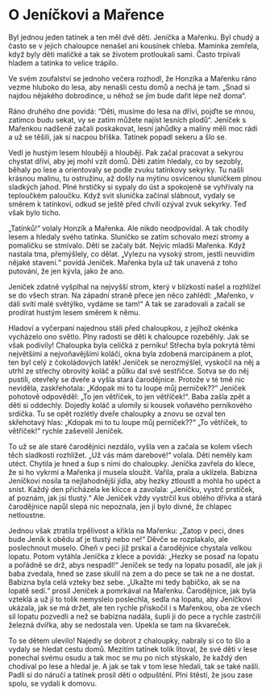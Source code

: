 ﻿# O Jeníčkovi a Mařence

Byl jednou jeden tatínek a ten měl dvě děti. Jeníčka a Mařenku. Byl chudý a často se v jejich chaloupce nenašel ani kousínek chleba. Maminka zemřela, když byly děti maličké a tak se životem protloukali sami. Často trpívali hladem a tatínka to velice trápilo.

Ve svém zoufalství se jednoho večera rozhodl, že Honzíka a Mařenku ráno vezme hluboko do lesa, aby nenašli cestu domů a nechá je tam. „Snad si najdou nějakého dobrodince, u něhož se jim bude dařit lépe než doma“. 

Ráno druhého dne povídá: “Děti, musíme do lesa na dříví, pojďte se mnou, zatímco budu sekat, vy se zatím můžete najíst lesních plodů“. Jeníček s Mařenkou nadšeně začali poskakovat, lesní jahůdky a maliny měli moc rádi a už se těšili, jak si nacpou bříška. Tatínek popadl sekeru a šlo se.

Vedl je hustým lesem hlouběji a hlouběji. Pak začal pracovat a sekyrou chystat dříví, aby jej mohl vzít domů. Děti zatím hledaly, co by sezobly, běhaly po lese a orientovaly se podle zvuku tatínkovy sekyrky. Tu našli krásnou malinu, tu ostružinu, až došly na mýtinu osvícenou sluníčkem plnou sladkých jahod. Plné hrstičky si sypaly do úst a spokojeně se vyhřívaly na teploučkém paloučku.
Když svit sluníčka začínal slábnout, vydaly se směrem k tatínkovi, odkud se ještě před chvílí ozýval zvuk sekyrky. Teď však bylo ticho.

„Tatínků!“ volaly Honzík a Mařenka. Ale nikdo neodpovídal. A tak chodily lesem a hledaly svého tatínka. Sluníčko se zatím schovalo mezi stromy a pomaličku se stmívalo. Děti se začaly bát. Nejvíc mladší Mařenka. Když nastala tma, přemýšlely, co dělat. „Vylezu na vysoký strom, jestli neuvidím nějaké stavení.“ povídá Jeníček. Mařenka byla už tak unavená z toho putování, že jen kývla, jako že ano.

Jeníček zdatně vyšplhal na nejvyšší strom, který v blízkosti našel a rozhlížel se do všech stran. Na západní straně přece jen něco zahlédl: „Mařenko, v dáli svítí malé světýlko, vydáme se tam!“ A tak se zaradovali a začali se prodírat hustým lesem směrem k němu.

Hladoví a vyčerpaní najednou stáli před chaloupkou, z jejíhož okénka vycházelo ono světlo. Plny radosti se děti k chaloupce rozeběhly. Jak se však podivily! Chaloupka byla celičká z perníku! Střecha byla pokrytá těmi největšími a nejvoňavějšími koláči, okna byla zdobená marcipánem a plot, ten byl celý z čokoládových latěk! Jeníček se nerozmýšlel, vyskočil na něj a utrhl ze střechy obrovitý koláč a půlku dal své sestřičce. Sotva se do něj pustili, otevřely se dveře a vyšla stará čarodějnice. Protože v té tmě nic neviděla, zaskřehotala: „Kdopak mi to tu loupe můj perníček??“ Jeníček pohotově odpověděl: „To jen větříček, to jen větříček!“. Baba zašla zpět a děti si oddechly.
Dojedly koláč a ulomily si kousek voňavého perníkového srdíčka. Tu se opět rozlétly dveře chaloupky a znovu se ozval ten skřehotavý hlas: „Kdopak mi to tu loupe můj perníček??“ „To větříček, to větříček!“ rychle zaševelil Jeníček.

To už se ale staré čarodějnici nezdálo, vyšla ven a začala se kolem všech těch sladkostí rozhlížet. „Už vás mám darebové!“ volala. Děti neměly kam utéct. Chytila je hned a šup s nimi do chaloupky. Jeníčka zavřela do klece, že si ho vykrmí a Mařenka jí musela sloužit. Vařila, prala a uklízela. Babizna Jeníčkovi nosila ta nejlahodnější jídla, aby hezky ztloustl a mohla ho upéct a sníst. Každý den přicházela ke klícce a zavolala: „Jeníčku, vystrč prstíček, ať poznám, jak jsi tlustý.“ Ale Jeníček vždy vystrčil kus oblého dřívka a stará čarodějnice napůl slepá nic nepoznala, jen jí bylo divné, že chlapec netloustne.

Jednou však ztratila trpělivost a křikla na Mařenku: „Zatop v peci, dnes bude Jeník k obědu ať je tlustý nebo ne!“ Děvče se rozplakalo, ale poslechnout muselo. Oheň v peci již prskal a čarodějnice chystala velkou lopatu. Potom vytáhla Jeníčka z klece a povídá: „Hezky se posaď na lopatu a pořádně se drž, abys nespadl!“ Jeníček se tedy na lopatu posadil, ale jak ji baba zvedala, hned se zase skulil na zem a do pece se tak ne a ne dostat. Babizna byla celá vzteky bez sebe.
„Ukažte mi tedy babičko, ak se na lopatě sedí.“ prosil Jeníček a pomrkával na Mařenku.
Čarodějnice, jak byla vzteklá a už jí to tolik nemyslelo poslechla, sedla na lopatu, aby Jeníčkovi ukázala, jak se má držet, ale ten rychle přiskočil i s Mařenkou, oba ze všech sil lopatu pozvedli a než se babizna nadála, šupli ji do pece a rychle zastrčili železná dvířka, aby se nedostala ven. Upekla se tam na škvareček.

To se dětem ulevilo! Najedly se dobrot z chaloupky, nabraly si co to šlo a vydaly se hledat cestu domů. Mezitím tatínek tolik litoval, že své děti v lese ponechal svému osudu a tak moc se mu po nich stýskalo, že každý den chodíval po lese a hledal je. A jak se tak v tom lese hledali, tak se také našli. Padli si do náručí a tatínek prosil děti o odpuštění. Plni štěstí, že jsou zase spolu, se vydali k domovu.